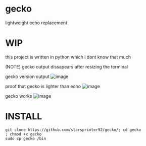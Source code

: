 # gecko

lightweight echo replacement

# WIP

this project is written in python which i dont know that much

(NOTE) gecko output dissapears after resizing the terminal

gecko version output
![image](https://github.com/user-attachments/assets/4dfc827d-f99f-42fd-86ec-ff1c6ce159d6)

proof that gecko is lighter than echo
![image](https://github.com/user-attachments/assets/78233740-3698-4967-b807-20fbccb5f1e6)

gecko works
![image](https://github.com/user-attachments/assets/934ec522-ba26-4387-a2f3-9353b98c94f1)

# INSTALL

```
git clone https://github.com/starsprinter92/gecko/; cd gecko
; chmod +x gecko
sudo cp gecko /bin
```
